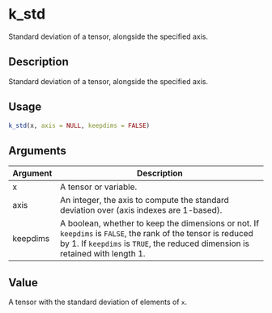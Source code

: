 # k_std


Standard deviation of a tensor, alongside the specified axis.




## Description

Standard deviation of a tensor, alongside the specified axis.





## Usage
```r
k_std(x, axis = NULL, keepdims = FALSE)
```




## Arguments


Argument      |Description
------------- |----------------
x | A tensor or variable.
axis | An integer, the axis to compute the standard deviation over (axis indexes are 1-based).
keepdims | A boolean, whether to keep the dimensions or not. If ``keepdims`` is ``FALSE``, the rank of the tensor is reduced by 1. If ``keepdims`` is ``TRUE``, the reduced dimension is retained with length 1.





## Value

A tensor with the standard deviation of elements of ``x``.





